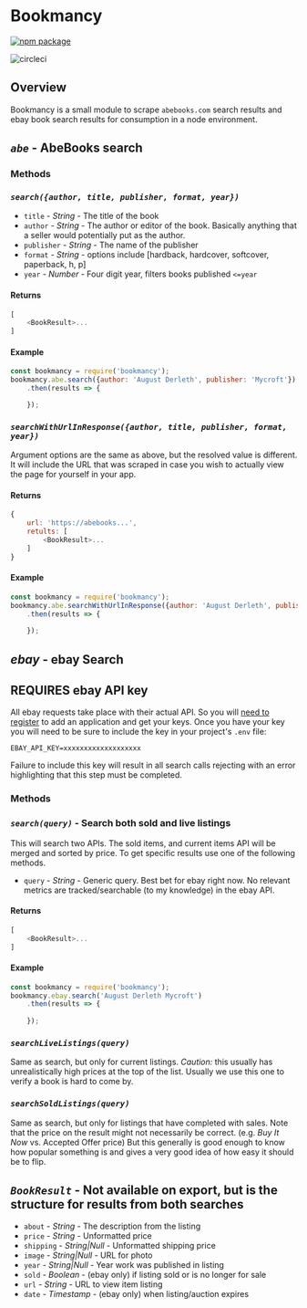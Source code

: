 # Bookmancy
[![npm package](https://nodei.co/npm/bookmancy.png?downloads=true&downloadRank=true&stars=true)](https://www.npmjs.com/package/bookmancy)

![circleci](https://circleci.com/gh/dillonchr/bookmancy.png?circle-token=3abec151a8d662a147e246d4ce022a998d7aa2af)

## Overview
Bookmancy is a small module to scrape `abebooks.com` search results and ebay book search results for consumption in a node environment.

## *`abe`* - AbeBooks search
### Methods

### *`search({author, title, publisher, format, year})`*
* `title` - *String* - The title of the book
* `author` - *String* - The author or editor of the book. Basically anything that a seller would potentially put as the author.
* `publisher` - *String* - The name of the publisher
* `format` - *String* - options include [hardback, hardcover, softcover, paperback, h, p]
* `year` - *Number* - Four digit year, filters books published `<=year`

#### Returns
```javascript
[
    <BookResult>...
]
```

#### Example
```javascript
const bookmancy = require('bookmancy');
bookmancy.abe.search({author: 'August Derleth', publisher: 'Mycroft'})
    .then(results => {

    });
```

### *`searchWithUrlInResponse({author, title, publisher, format, year})`*
Argument options are the same as above, but the resolved value is different. It will include the URL that was scraped in case you wish to actually view the page for yourself in your app.

#### Returns
```javascript
{
    url: 'https://abebooks...',
    retults: [
        <BookResult>...
    ]
}
```

#### Example
```javascript
const bookmancy = require('bookmancy');
bookmancy.abe.searchWithUrlInResponse({author: 'August Derleth', publisher: 'Mycroft'})
    .then(results => {
        
    });
```

## *ebay* - ebay Search
## REQUIRES ebay API key
All ebay requests take place with their actual API. So you will [need to register](https://developer.ebay.com/join/) to add an application and get your keys. Once you have your key you will need to be sure to include the key in your project's `.env` file:
```
EBAY_API_KEY=xxxxxxxxxxxxxxxxxxx
```
Failure to include this key will result in all search calls rejecting with an error highlighting that this step must be completed.

### Methods

### *`search(query)`* - Search both sold and live listings
This will search two APIs. The sold items, and current items API will be merged and sorted by price.
To get specific results use one of the following methods.

* `query` - *String* - Generic query. Best bet for ebay right now. No relevant metrics are tracked/searchable (to my knowledge) in the ebay API.

#### Returns
```javascript
[
    <BookResult>...
]
```

#### Example
```javascript
const bookmancy = require('bookmancy');
bookmancy.ebay.search('August Derleth Mycroft')
    .then(results => {
        
    });
```

### *`searchLiveListings(query)`*
Same as search, but only for current listings. *Caution:* this usually has unrealistically high prices at the top of the list. Usually we use this one to verify a book is hard to come by.

### *`searchSoldListings(query)`*
Same as search, but only for listings that have completed with sales. Note that the price on the result might not necessarily be correct. (e.g. _Buy It Now_ vs. Accepted Offer price) But this generally is good enough to know how popular something is and gives a very good idea of how easy it should be to flip.

## *`BookResult`* - Not available on export, but is the structure for results from both searches
* `about` - *String* - The description from the listing
* `price` - *String* - Unformatted price
* `shipping` - *String|Null* - Unformatted shipping price
* `image` - *String|Null* - URL for photo
* `year` - *String|Null* - Year work was published in listing
* `sold` - *Boolean* - (ebay only) if listing sold or is no longer for sale
* `url` - *String* - URL to view item listing
* `date` - *Timestamp* - (ebay only) when listing/auction expires
